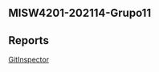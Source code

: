 ## MISW4201-202114-Grupo11 

## Reports  
[GitInspector](https://MISW-4102-ProcesosDeDesarrolloAgil.github.io/MISW4201-202114-Grupo11/reports) 
